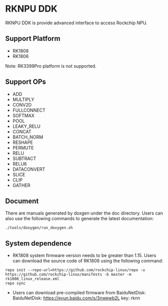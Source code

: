 # RKNPU DDK
  RKNPU DDK is provide advanced interface to access Rockchip NPU.

## Support Platform

- RK1808
- RK1806

Note: RK3399Pro platform is not supported.

## Support OPs
- ADD
- MULTIPLY
- CONV2D
- FULLCONNECT
- SOFTMAX
- POOL
- LEAKY_RELU
- CONCAT
- BATCH_NORM
- RESHAPE
- PERMUTE
- RELU
- SUBTRACT
- RELU6
- DATACONVERT
- SLICE
- CLIP
- GATHER

## Document
There are manuals generated by doxgen under the doc directory. Users can also use the following commands to generate the latest documentation:
```
./tools/doxygen/run_doxygen.sh
```


## System dependence
 - RK1808 system firmware version needs to be greater than 1.15. Users can download the source code of RK1808 using the following command:
 ```
 repo init --repo-url=https://github.com/rockchip-linux/repo -u https://github.com/rockchip-linux/manifests -b master -m rk1808_linux_release.xml
 repo sync
```

- Users can download pre-compiled firmware from BaiduNetDisk:
BaiduNetDisk: https://eyun.baidu.com/s/3nwewb2L key: rknn

